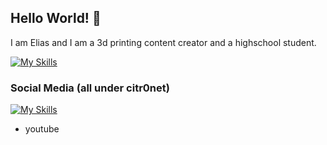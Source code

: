 ## Hello World! 👋
I am Elias and I am a 3d printing content creator and a highschool student.

[![My Skills](https://skillicons.dev/icons?i=python,linux,html,css,bash,docker,arch,raspberrypi,kubernetes&theme=dark)](https://skillicons.dev)

###  Social Media (all under citr0net)
[![My Skills](https://skillicons.dev/icons?i=instagram,gmail)](https://skillicons.dev)
+ youtube

  

